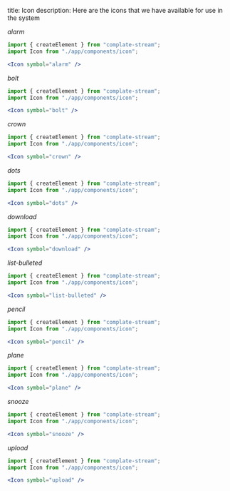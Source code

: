 title: Icon
description: Here are the icons that we have available for use in the system

_alarm_

```jsx
import { createElement } from "complate-stream";
import Icon from "./app/components/icon";

<Icon symbol="alarm" />
```

_bolt_

```jsx
import { createElement } from "complate-stream";
import Icon from "./app/components/icon";

<Icon symbol="bolt" />
```

_crown_

```jsx
import { createElement } from "complate-stream";
import Icon from "./app/components/icon";

<Icon symbol="crown" />
```

_dots_

```jsx
import { createElement } from "complate-stream";
import Icon from "./app/components/icon";

<Icon symbol="dots" />
```

_download_

```jsx
import { createElement } from "complate-stream";
import Icon from "./app/components/icon";

<Icon symbol="download" />
```

_list-bulleted_

```jsx
import { createElement } from "complate-stream";
import Icon from "./app/components/icon";

<Icon symbol="list-bulleted" />
```

_pencil_

```jsx
import { createElement } from "complate-stream";
import Icon from "./app/components/icon";

<Icon symbol="pencil" />
```

_plane_

```jsx
import { createElement } from "complate-stream";
import Icon from "./app/components/icon";

<Icon symbol="plane" />
```

_snooze_

```jsx
import { createElement } from "complate-stream";
import Icon from "./app/components/icon";

<Icon symbol="snooze" />
```

_upload_

```jsx
import { createElement } from "complate-stream";
import Icon from "./app/components/icon";

<Icon symbol="upload" />
```